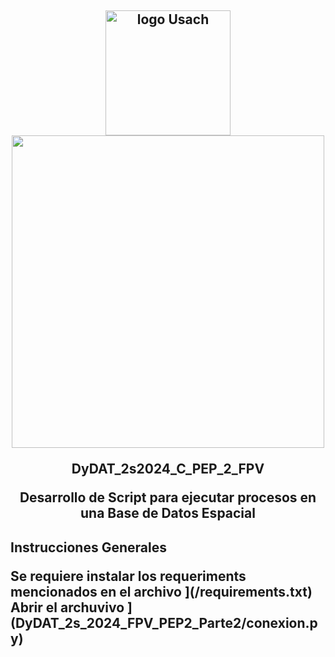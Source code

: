<h2 align="center">
  <img width="200" src="https://upload.wikimedia.org/wikipedia/commons/d/d9/Usach_P1.png" alt="logo Usach" ><img width= "500" src ="https://www.digea.usach.cl/digea/site/artic/20230110/imag/foto_0000000620230110165150/LOGO_DIGEA_MAIN_01.png">
<p> DyDAT_2s2024_C_PEP_2_FPV
<p>Desarrollo de Script para ejecutar procesos en una Base de Datos Espacial
</h2>
<h2> Instrucciones Generales
<p></p> Se requiere instalar los requeriments mencionados en el archivo ](/requirements.txt)
Abrir el archuvivo ](DyDAT_2s_2024_FPV_PEP2_Parte2/conexion.py)


